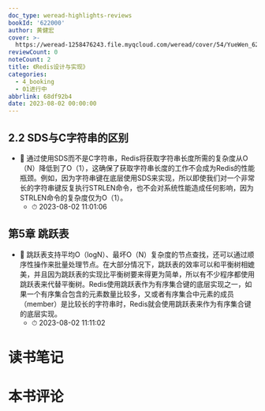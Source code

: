 ```yaml
---
doc_type: weread-highlights-reviews
bookId: '622000'
author: 黄健宏
cover: >-
  https://weread-1258476243.file.myqcloud.com/weread/cover/54/YueWen_622000/t7_YueWen_622000.jpg
reviewCount: 0
noteCount: 2
title: 《Redis设计与实现》
categories:
  - 4_booking
  - 01进行中
abbrlink: 68df92b4
date: 2023-08-02 00:00:00
---
```



## 2.2 SDS与C字符串的区别


- 📌 通过使用SDS而不是C字符串，Redis将获取字符串长度所需的复杂度从O（N）降低到了O（1），这确保了获取字符串长度的工作不会成为Redis的性能瓶颈。例如，因为字符串键在底层使用SDS来实现，所以即使我们对一个非常长的字符串键反复执行STRLEN命令，也不会对系统性能造成任何影响，因为STRLEN命令的复杂度仅为O（1）。 
    - ⏱ 2023-08-02 11:01:06 
## 第5章 跳跃表


- 📌 跳跃表支持平均O（logN）、最坏O（N）复杂度的节点查找，还可以通过顺序性操作来批量处理节点。在大部分情况下，跳跃表的效率可以和平衡树相媲美，并且因为跳跃表的实现比平衡树要来得更为简单，所以有不少程序都使用跳跃表来代替平衡树。Redis使用跳跃表作为有序集合键的底层实现之一，如果一个有序集合包含的元素数量比较多，又或者有序集合中元素的成员（member）是比较长的字符串时，Redis就会使用跳跃表来作为有序集合键的底层实现。 
    - ⏱ 2023-08-02 11:11:02 

# 读书笔记


# 本书评论
